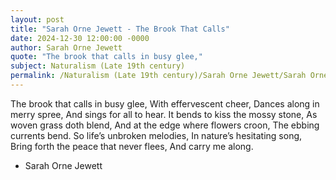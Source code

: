 ```yaml
---
layout: post
title: "Sarah Orne Jewett - The Brook That Calls"
date: 2024-12-30 12:00:00 -0000
author: Sarah Orne Jewett
quote: "The brook that calls in busy glee,"
subject: Naturalism (Late 19th century)
permalink: /Naturalism (Late 19th century)/Sarah Orne Jewett/Sarah Orne Jewett - The Brook That Calls
---
```


The brook that calls in busy glee,
   With effervescent cheer,
   Dances along in merry spree,
   And sings for all to hear.
   It bends to kiss the mossy stone,
   As woven grass doth blend,
   And at the edge where flowers croon,
   The ebbing currents bend.
   So life’s unbroken melodies,
   In nature’s hesitating song,
   Bring forth the peace that never flees,
   And carry me along.

- Sarah Orne Jewett
